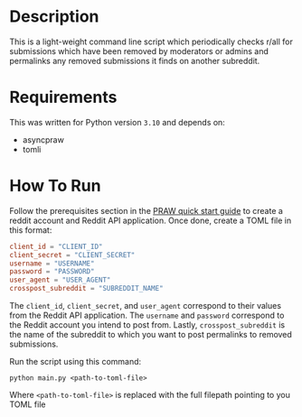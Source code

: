 # Description
This is a light-weight command line script which periodically checks r/all for submissions which have been removed by
moderators or admins and permalinks any removed submissions it finds on another subreddit.

# Requirements
This was written for Python version `3.10` and depends on:
* asyncpraw
* tomli

# How To Run
Follow the prerequisites section in the
[PRAW quick start guide](https://praw.readthedocs.io/en/latest/getting_started/quick_start.html) to create a reddit
account and Reddit API application. Once done, create a TOML file in this format:
```toml
client_id = "CLIENT_ID"
client_secret = "CLIENT_SECRET"
username = "USERNAME"
password = "PASSWORD"
user_agent = "USER_AGENT"
crosspost_subreddit = "SUBREDDIT_NAME"
```
The `client_id`, `client_secret`, and `user_agent` correspond to their values from the Reddit API application. The
`username` and `password` correspond to the Reddit account you intend to post from. Lastly, `crosspost_subreddit` is the
name of the subreddit to which you want to post permalinks to removed submissions.

Run the script using this command:
```
python main.py <path-to-toml-file>
```
Where `<path-to-toml-file>` is replaced with the full filepath pointing to you TOML file